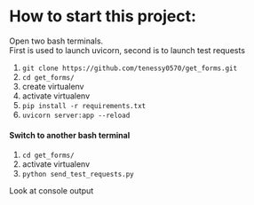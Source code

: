 # How to start this project:<br>
Open two bash terminals. <br>
First is used to launch uvicorn, second is to launch test requests
1. `git clone https://github.com/tenessy0570/get_forms.git`
2. `cd get_forms/`
3. create virtualenv
4. activate virtualenv
5. `pip install -r requirements.txt`
6. `uvicorn server:app --reload`

#### Switch to another bash terminal

1. `cd get_forms/`
2. activate virtualenv
3. `python send_test_requests.py`

Look at console output